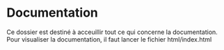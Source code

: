 # Documentation

Ce dossier est destiné à acceuillir tout ce qui concerne la documentation.
Pour visualiser la documentation, il faut lancer le fichier html/index.html
